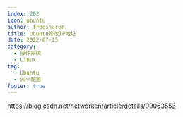 ```yaml
---
index: 202
icon: ubuntu
author: freesharer
title: Ubuntu修改IP地址
date: 2022-07-15
category:
  - 操作系统
  - Linux
tag:
  - Ubuntu
  - 网卡配置
footer: true
---
```


https://blog.csdn.net/networken/article/details/99063553